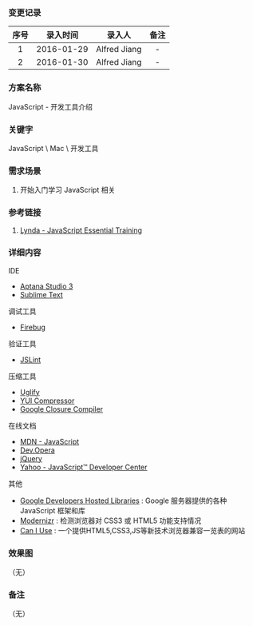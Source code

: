 ### 变更记录

| 序号 | 录入时间 | 录入人 | 备注 |
|:--------:|:--------:|:--------:|:--------:|
| 1 | 2016-01-29 | Alfred Jiang | - |
| 2 | 2016-01-30 | Alfred Jiang | - |

### 方案名称

JavaScript - 开发工具介绍

### 关键字

JavaScript \ Mac \ 开发工具

### 需求场景

1. 开始入门学习 JavaScript 相关

### 参考链接

1. [Lynda - JavaScript Essential Training](http://www.lynda.com/JavaScript-tutorials/JavaScript-Essential-Training/81266-2.html)

### 详细内容

IDE
* [Aptana Studio 3](http://www.aptana.com/)
* [Sublime Text](http://www.sublimetext.com/)

调试工具
* [Firebug](http://getfirebug.com/)

验证工具
* [JSLint](http://jslint.com/)

压缩工具
* [Uglify](http://lisperator.net/uglifyjs/) 
* [YUI Compressor](http://developer.yahoo.com/yui/compressor/)
* [Google Closure Compiler](https://developers.google.com/closure/compiler/)

在线文档
* [MDN - JavaScript](https://developer.mozilla.org/en-US/docs/Web/JavaScript)
* [Dev.Opera](https://dev.opera.com/tags/javascript/)
* [jQuery](http://jquery.com/)
* [Yahoo - JavaScript™ Developer Center](https://developer.yahoo.com/javascript/)

其他
* [Google Developers Hosted Libraries](https://developers.google.com/speed/libraries/?csw=1#jquery) : Google 服务器提供的各种 JavaScript 框架和库
* [Modernizr](https://modernizr.com/) : 检测浏览器对 CSS3 或 HTML5 功能支持情况
* [Can I Use](http://caniuse.com/) : 一个提供HTML5,CSS3,JS等新技术浏览器兼容一览表的网站


### 效果图
（无）

### 备注
（无）
